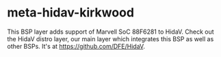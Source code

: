 
meta-hidav-kirkwood
===================

This BSP layer adds support of Marvell SoC 88F6281 to HidaV. Check out the HidaV distro layer,
our main layer which integrates this BSP as well as other BSPs. It's at <https://github.com/DFE/HidaV>.
